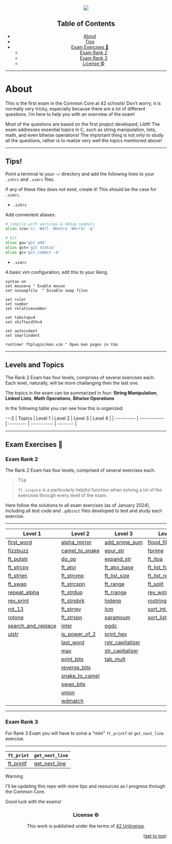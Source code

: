 <a name="readme-top"></a>
<div align="center"> <img src="https://capsule-render.vercel.app/api?type=rounded&height=100&color=0ABAB5&text=Exam_Rank02&section=header&fontAlign=52&fontAlignY=55&fontColor=fcf3f2" />


## Table of Contents

<!-- mtoc-start -->

* [About](#about)
* [Tips](#tips)
* [Exam Exercises 🧪](#exam-exercises-)
  * [Exam Rank 2](#exam-rank-2)
  * [Exam Rank 3](#exam-rank-3)
  * [License :copyright:](#license-copyright)

<!-- mtoc-end -->
___

</div>

# About

This is the first exam in the Common Core at 42 schools! Don’t worry, it is normally very tricky, especially because there are a lot of different questions. I’m here to help you with an overview of the exam!

Most of the questions are based on the first project developed, Libft! The exam addresses essential topics in C, such as string manipulation, lists, math, and even bitwise operations! The important thing is not only to study all the questions, rather is to realize very well the topics mentioned above!

---

## Tips!

Point a terminal to your `~/` directory and add the following lines to your `.zshrc` and `.vimrc` files.

If any of these files does not exist, create it! This should be the case for `.vimrc`.

- `.zshrc`

Add convenient aliases:
```bash
# Compile with warnings & debug symbols
alias ccw='cc -Wall -Wextra -Werror -g'

# Git
alias ga='git add'
alias gst='git status'
alias gc='git commit -m'
```

- `.vimrc`

A basic vim configuration, edit this to your liking.
```vim
syntax on
set mouse=a	" Enable mouse
set noswapfile	" Disable swap files

set ruler
set number
set relativenumber

set tabstop=4
set shiftwidth=4

set autoindent
set smartindent

runtime! ftplugin/man.vim " Open man pages in Vim
```
___

## Levels and Topics

The Rank 2 Exam has four levels, comprises of several exercises each. Each level, naturally, will be more challanging then the last one.

The topics in the exam can be summarized in four: **String Manipulation**, **Linked Lists**, **Math Operations**, **Bitwise Operations**

In the following table you can see how this is organized:

---2
| Topics      | Level 1    | Level 2     | Level 3    | Level 4 |
| ----------  | ------------ | --------- | ----------- | -------- |

___

## Exam Exercises 🧪

### Exam Rank 2

The Rank 2 Exam has four levels, comprised of several exercises each. 

> <kbd>Tip</kbd> 
>
> `ft_isspace` is a particularly helpful function when solving a lot of the exercises through every level of the exam.

Here follow the solutions to all exam exercises (as of January 2024), including all test code and `.gdbinit` files developed to test and study each exercise. 
___
| Level 1       | Level 2 | Level 3 | Level 4 |
| -------       | ------- | ------- | ------- |
| [first_word](https://github.com/PedroZappa/42ExamPrep/tree/main/Rank_2/Level_1/first_word) | [alpha_mirror](https://github.com/PedroZappa/42ExamPrep/tree/main/Rank_2/Level_2/alpha_mirror) | [add_prime_sum](https://github.com/PedroZappa/42ExamPrep/tree/main/Rank_2/Level_3/add_prime_sum) | [flood_fill](https://github.com/PedroZappa/42ExamPrep/tree/main/Rank_2/Level_4/flood_fill) |
| [fizzbuzz](https://github.com/PedroZappa/42ExamPrep/tree/main/Rank_2/Level_1/fizzbuzz) | [camel_to_snake](https://github.com/PedroZappa/42ExamPrep/tree/main/Rank_2/Level_2/camel_to_snake) | [epur_str](https://github.com/PedroZappa/42ExamPrep/tree/main/Rank_2/Level_3/epur_str) | [fprime](https://github.com/PedroZappa/42ExamPrep/tree/main/Rank_2/Level_4/fprime) |
| [ft_putstr](https://github.com/PedroZappa/42ExamPrep/tree/main/Rank_2/Level_1/ft_putstr) | [do_op](https://github.com/PedroZappa/42ExamPrep/tree/main/Rank_2/Level_2/do_op) | [expand_str](https://github.com/PedroZappa/42ExamPrep/tree/main/Rank_2/Level_3/expand_str) | [ft_itoa](https://github.com/PedroZappa/42ExamPrep/tree/main/Rank_2/Level_4/ft_itoa) |
| [ft_strcpy](https://github.com/PedroZappa/42ExamPrep/tree/main/Rank_2/Level_1/ft_strcpy) | [ft_atoi](https://github.com/PedroZappa/42ExamPrep/tree/main/Rank_2/Level_2/ft_atoi) | [ft_atoi_base](https://github.com/PedroZappa/42ExamPrep/tree/main/Rank_2/Level_3/ft_atoi_base) | [ft_list_foreach](https://github.com/PedroZappa/42ExamPrep/tree/main/Rank_2/Level_4/ft_list_foreach) |
| [ft_strlen](https://github.com/PedroZappa/42ExamPrep/tree/main/Rank_2/Level_1/ft_strlen) | [ft_strcmp](https://github.com/PedroZappa/42ExamPrep/tree/main/Rank_2/Level_2/ft_strcmp) | [ft_list_size](https://github.com/PedroZappa/42ExamPrep/tree/main/Rank_2/Level_3/ft_list_size) | [ft_list_remove_if](https://github.com/PedroZappa/42ExamPrep/tree/main/Rank_2/Level_4/ft_list_remove_if) |
| [ft_swap](https://github.com/PedroZappa/42ExamPrep/tree/main/Rank_2/Level_1/ft_swap) | [ft_strcspn](https://github.com/PedroZappa/42ExamPrep/tree/main/Rank_2/Level_2/ft_strcspn) | [ft_range](https://github.com/PedroZappa/42ExamPrep/tree/main/Rank_2/Level_3/ft_range) | [ft_split](https://github.com/PedroZappa/42ExamPrep/tree/main/Rank_2/Level_4/ft_split) |
| [repeat_alpha](https://github.com/PedroZappa/42ExamPrep/tree/main/Rank_2/Level_1/repeat_alpha) | [ft_strdup](https://github.com/PedroZappa/42ExamPrep/tree/main/Rank_2/Level_2/ft_strdup) |  [ft_rrange](https://github.com/PedroZappa/42ExamPrep/tree/main/Rank_2/Level_3/ft_rrange) | [rev_wstr](https://github.com/PedroZappa/42ExamPrep/tree/main/Rank_2/Level_4/rev_wstr) |
| [rev_print](https://github.com/PedroZappa/42ExamPrep/tree/main/Rank_2/Level_1/rev_print) | [ft_strpbrk](https://github.com/PedroZappa/42ExamPrep/tree/main/Rank_2/Level_2/ft_strpbrk) | [hidenp](https://github.com/PedroZappa/42ExamPrep/tree/main/Rank_2/Level_3/hidenp) | [rostring](https://github.com/PedroZappa/42ExamPrep/tree/main/Rank_2/Level_4/rostring) |
| [rot_13](https://github.com/PedroZappa/42ExamPrep/tree/main/Rank_2/Level_1/rot_13) | [ft_strrev](https://github.com/PedroZappa/42ExamPrep/tree/main/Rank_2/Level_2/ft_strrev) | [lcm](https://github.com/PedroZappa/42ExamPrep/tree/main/Rank_2/Level_3/lcm) | [sort_int_tab](https://github.com/PedroZappa/42ExamPrep/tree/main/Rank_2/Level_4/sort_int_tab) |
| [rotone](https://github.com/PedroZappa/42ExamPrep/tree/main/Rank_2/Level_1/rotone) | [ft_strspn](https://github.com/PedroZappa/42ExamPrep/tree/main/Rank_2/Level_2/ft_strspn) | [paramsum](https://github.com/PedroZappa/42ExamPrep/tree/main/Rank_2/Level_3/paramsum) | [sort_list](https://github.com/PedroZappa/42ExamPrep/tree/main/Rank_2/Level_4/sort_list) |
| [search_and_replace](https://github.com/PedroZappa/42ExamPrep/tree/main/Rank_2/Level_1/search_and_replace) | [inter](https://github.com/PedroZappa/42ExamPrep/tree/main/Rank_2/Level_2/inter) | [pgdc](https://github.com/PedroZappa/42ExamPrep/tree/main/Rank_2/Level_3/pgdc) |
| [ulstr](https://github.com/PedroZappa/42ExamPrep/tree/main/Rank_2/Level_1/ulstr) | [is_power_of_2](https://github.com/PedroZappa/42ExamPrep/tree/main/Rank_2/Level_2/is_power_of_2) | [print_hex](https://github.com/PedroZappa/42ExamPrep/tree/main/Rank_2/Level_3/print_hex) |
|          | [last_word](https://github.com/PedroZappa/42ExamPrep/tree/main/Rank_2/Level_2/last_word) | [rstr_capitalizer](https://github.com/PedroZappa/42ExamPrep/tree/main/Rank_2/Level_3/rstr_capitalizer) |
|          | [max](https://github.com/PedroZappa/42ExamPrep/tree/main/Rank_2/Level_2/max) | [str_capitalizer](https://github.com/PedroZappa/42ExamPrep/tree/main/Rank_2/Level_3/str_capitalizer) |
|          | [print_bits](https://github.com/PedroZappa/42ExamPrep/tree/main/Rank_2/Level_2/print_bits) | [tab_mult](https://github.com/PedroZappa/42ExamPrep/tree/main/Rank_2/Level_3/tab_mult) |
|          | [reverse_bits](https://github.com/PedroZappa/42ExamPrep/tree/main/Rank_2/Level_2/reverse_bits) |
|          | [snake_to_camel](https://github.com/PedroZappa/42ExamPrep/tree/main/Rank_2/Level_2/snake_to_camel) |
|          | [swap_bits](https://github.com/PedroZappa/42ExamPrep/tree/main/Rank_2/Level_2/swap_bits) |
|          | [union](https://github.com/PedroZappa/42ExamPrep/tree/main/Rank_2/Level_2/union) |
|          | [wdmatch](https://github.com/PedroZappa/42ExamPrep/tree/main/Rank_2/Rank_2/Level_2/wdmatch) |
___

### Exam Rank 3

For Rank 3 Exam you will have to solve a "mini" `ft_printf` or `get_next_line` exercise. 

___
| `ft_print`       | `get_next_line` |
| -------       | ------- |
| [ft_printf](https://github.com/PedroZappa/42_ExamPrep/tree/main/Rank_3/ft_printf) | [get_next_line](https://github.com/PedroZappa/get_next_line) |

> [!Warning]
>
> I'll be updating this repo with more tips and resources as I progress through the Common Core.

Good luck with the exams!

<div align="center">

### License :copyright:

This work is published under the terms of <a href="https://github.com/PedroZappa/ft_printf/blob/master/LICENSE">42 Unlicense</a>.

</div>
<p align="right">(<a href="#readme-top">get to top</a>)</p>

